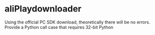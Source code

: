 # aliPlaydownloader

Using the official PC SDK download, theoretically there will be no errors. Provide a Python call case that requires 32-bit Python
